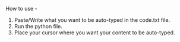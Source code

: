 How to use - 
1. Paste/Write what you want to be auto-typed in the code.txt file.
2. Run the python file.
3. Place your cursor where you want your content to be auto-typed.
